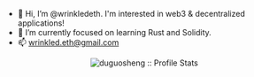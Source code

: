 - 👋 Hi, I’m @wrinkledeth. I'm interested in web3 & decentralized applications!
- 🌱 I’m currently focused on learning Rust and Solidity.
- 📫 wrinkled.eth@gmail.com


<p align="center"><img src="https://github-readme-stats.vercel.app/api?username=wrinkledeth&show_icons=true&theme=synthwave" alt="duguosheng :: Profile Stats" /></p>

<!---
WrinkledEth/WrinkledEth is a ✨ special ✨ repository because its `README.md` (this file) appears on your GitHub profile.
You can click the Preview link to take a look at your changes.
--->



